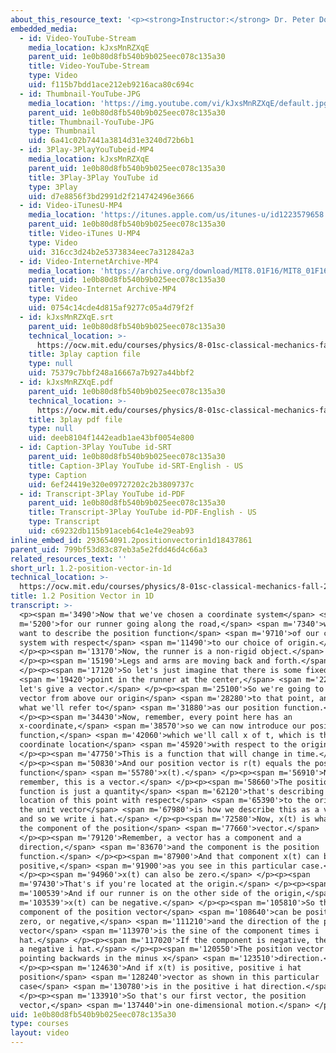 ```yaml
---
about_this_resource_text: '<p><strong>Instructor:</strong> Dr. Peter Dourmashkin</p>'
embedded_media:
  - id: Video-YouTube-Stream
    media_location: kJxsMnRZXqE
    parent_uid: 1e0b80d8fb540b9b025eec078c135a30
    title: Video-YouTube-Stream
    type: Video
    uid: f115b7bdd1ace212eb9216aca80c694c
  - id: Thumbnail-YouTube-JPG
    media_location: 'https://img.youtube.com/vi/kJxsMnRZXqE/default.jpg'
    parent_uid: 1e0b80d8fb540b9b025eec078c135a30
    title: Thumbnail-YouTube-JPG
    type: Thumbnail
    uid: 6a41c02b7441a3814d31e3240d72b6b1
  - id: 3Play-3PlayYouTubeid-MP4
    media_location: kJxsMnRZXqE
    parent_uid: 1e0b80d8fb540b9b025eec078c135a30
    title: 3Play-3Play YouTube id
    type: 3Play
    uid: d7e8856f3bd2991d2f214742496e3666
  - id: Video-iTunesU-MP4
    media_location: 'https://itunes.apple.com/us/itunes-u/id1223579658'
    parent_uid: 1e0b80d8fb540b9b025eec078c135a30
    title: Video-iTunes U-MP4
    type: Video
    uid: 316cc3d24b2e5373834eec7a312842a3
  - id: Video-InternetArchive-MP4
    media_location: 'https://archive.org/download/MIT8.01F16/MIT8_01F16_L01v02_360p.mp4'
    parent_uid: 1e0b80d8fb540b9b025eec078c135a30
    title: Video-Internet Archive-MP4
    type: Video
    uid: 0754c14cde4d815af9277c05a4d79f2f
  - id: kJxsMnRZXqE.srt
    parent_uid: 1e0b80d8fb540b9b025eec078c135a30
    technical_location: >-
      https://ocw.mit.edu/courses/physics/8-01sc-classical-mechanics-fall-2016/week-1-kinematics/1.2-position-vector-in-1d/1.2-position-vector-in-1d/kJxsMnRZXqE.srt
    title: 3play caption file
    type: null
    uid: 75379c7bbf248a16667a7b927a44bbf2
  - id: kJxsMnRZXqE.pdf
    parent_uid: 1e0b80d8fb540b9b025eec078c135a30
    technical_location: >-
      https://ocw.mit.edu/courses/physics/8-01sc-classical-mechanics-fall-2016/week-1-kinematics/1.2-position-vector-in-1d/1.2-position-vector-in-1d/kJxsMnRZXqE.pdf
    title: 3play pdf file
    type: null
    uid: deeb8104f1442eadb1ae43bf0054e800
  - id: Caption-3Play YouTube id-SRT
    parent_uid: 1e0b80d8fb540b9b025eec078c135a30
    title: Caption-3Play YouTube id-SRT-English - US
    type: Caption
    uid: 6ef24419e320e09727202c2b3809737c
  - id: Transcript-3Play YouTube id-PDF
    parent_uid: 1e0b80d8fb540b9b025eec078c135a30
    title: Transcript-3Play YouTube id-PDF-English - US
    type: Transcript
    uid: c69232db115b91aceb64c1e4e29eab93
inline_embed_id: 293654091.2positionvectorin1d18437861
parent_uid: 799bf53d83c87eb3a5e2fdd46d4c66a3
related_resources_text: ''
short_url: 1.2-position-vector-in-1d
technical_location: >-
  https://ocw.mit.edu/courses/physics/8-01sc-classical-mechanics-fall-2016/week-1-kinematics/1.2-position-vector-in-1d/1.2-position-vector-in-1d
title: 1.2 Position Vector in 1D
transcript: >-
  <p><span m='3490'>Now that we've chosen a coordinate system</span> <span
  m='5200'>for our runner going along the road,</span> <span m='7340'>we now
  want to describe the position function</span> <span m='9710'>of our coordinate
  system with respect</span> <span m='11490'>to our choice of origin.</span>
  </p><p><span m='13170'>Now, the runner is a non-rigid object.</span>
  </p><p><span m='15190'>Legs and arms are moving back and forth.</span>
  </p><p><span m='17120'>So let's just imagine that there is some fixed</span>
  <span m='19420'>point in the runner at the center,</span> <span m='22540'>and
  let's give a vector.</span> </p><p><span m='25100'>So we're going to draw a
  vector from above our origin</span> <span m='28280'>to that point, and this is
  what we'll refer to</span> <span m='31880'>as our position function.</span>
  </p><p><span m='34430'>Now, remember, every point here has an
  x-coordinate,</span> <span m='38570'>so we can now introduce our position
  function,</span> <span m='42060'>which we'll call x of t, which is the
  coordinate location</span> <span m='45920'>with respect to the origin.</span>
  </p><p><span m='47750'>This is a function that will change in time.</span>
  </p><p><span m='50830'>And our position vector is r(t) equals the position
  function</span> <span m='55780'>x(t).</span> </p><p><span m='56910'>Now,
  remember, this is a vector.</span> </p><p><span m='58660'>The position
  function is just a quantity</span> <span m='62120'>that's describing the
  location of this point with respect</span> <span m='65390'>to the origin, but
  the unit vector</span> <span m='67980'>is how we describe this as a vector,
  and so we write i hat.</span> </p><p><span m='72580'>Now, x(t) is what we call
  the component of the position</span> <span m='77660'>vector.</span>
  </p><p><span m='79120'>Remember, a vector has a component and a
  direction,</span> <span m='83670'>and the component is the position
  function.</span> </p><p><span m='87900'>And that component x(t) can be
  positive,</span> <span m='91900'>as you see in this particular case.</span>
  </p><p><span m='94960'>x(t) can also be zero.</span> </p><p><span
  m='97430'>That's if you're located at the origin.</span> </p><p><span
  m='100539'>And if our runner is on the other side of the origin,</span> <span
  m='103539'>x(t) can be negative.</span> </p><p><span m='105810'>So the
  component of the position vector</span> <span m='108640'>can be positive,
  zero, or negative,</span> <span m='111210'>and the direction of the position
  vector</span> <span m='113970'>is the sine of the component times i
  hat.</span> </p><p><span m='117020'>If the component is negative, then we have
  a negative i hat.</span> </p><p><span m='120550'>The position vector is
  pointing backwards in the minus x</span> <span m='123510'>direction.</span>
  </p><p><span m='124630'>And if x(t) is positive, positive i hat
  position</span> <span m='128240'>vector as shown in this particular
  case</span> <span m='130780'>is in the positive i hat direction.</span>
  </p><p><span m='133910'>So that's our first vector, the position
  vector,</span> <span m='137440'>in one-dimensional motion.</span> </p><p></p>
uid: 1e0b80d8fb540b9b025eec078c135a30
type: courses
layout: video
---
```

